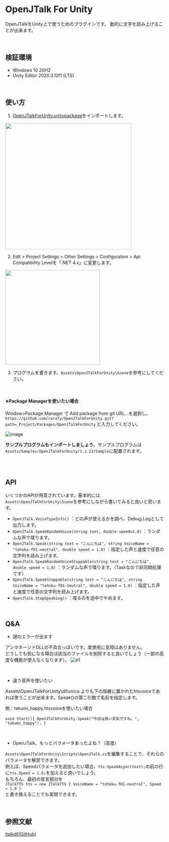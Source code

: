 # OpenJTalk For Unity
OpenJTalkをUnity上で使うためのプラグインです。
動的に文字を読み上げることが出来ます。

<br>

## 検証環境
- Windows 10 20H2
- Unity Editor 2020.3.12f1 (LTS)

<br>

## 使い方
1. [OpenJTalkForUnity.unitypackage](https://github.com/rarafy/OpenJTalkForUnity/releases/download/open_jtalk-1.11v3/OpenJTalkForUnity.unitypackage)をインポートします。

<img src="https://user-images.githubusercontent.com/33755507/129216066-e57e084a-2027-4d35-8f19-4ec0d4261dec.png" width="400">

2. Edit > Project Settings > Other Settings > Configuration > Api Compatibility Levelを「.NET 4.x」に変更します。
<img src="https://user-images.githubusercontent.com/33755507/129219061-f24d8638-56f9-405c-b91f-bc76951c6c4a.png" width="300">

3. プログラムを書きます。`Assets\OpenJTalkForUnity\Scene`を参考にしてください。

<br>

#### ※Package Managerを使いたい場合
Window>Package Manager で Add package from git URL...を選択し、```https://github.com/rarafy/OpenJTalkForUnity.git?path=_Project/Packages/OpenJTalkForUnity``` と入力してください。

![image](https://user-images.githubusercontent.com/33755507/156442876-af659d0e-be22-4c82-a972-10bd8c389b34.png)

__サンプルプログラムもインポートしましょう__。サンプルプログラムは```Assets/Samples/OpenJTalkForUnity/1.1.13/Sample```に配置されます。

<br><br>

## API
いくつかのAPIが用意されています。基本的には`Assets\OpenJTalkForUnity\Scene`を参考にしながら書いてみると良いと思います。
- `OpenJTalk.VoiceTypeInfo()`
：どの声が使えるかを調べ、Debug.Logとして出力します。
- `OpenJTalk.SpeakRandomVoice(string text, double speed=1.0)`
：ランダムな声で喋ります。
- `OpenJTalk.Speak(string text = "こんにちは", string VoiceName = "tohoku-f01-neutral", double speed = 1.0)`
：指定した声と速度で任意の文字列を読み上げます。
- `OpenJTalk.SpeakRandomVoiceStoppable(string text = "こんにちは", double speed = 1.0)`
：ランダムな声で喋ります。（Taskなので非同期処理です）
- `OpenJTalk.SpeakStoppable(string text = "こんにちは", string VoiceName = "tohoku-f01-neutral", double speed = 1.0)`
：指定した声と速度で任意の文字列を読み上げます。
- `OpenJTalk.StopSpeaking()`
：喋るのを途中でやめます。

<br>

## Q&A
- 謎のエラーが出ます

アンマネージドDLLの不具合っぽいです。実使用に支障はありません。<br>
どうしても気になる場合は該当のファイルを削除すると良いでしょう（一部の高度な機能が使えなくなります）。
![e1](https://user-images.githubusercontent.com/33755507/129216635-f21a0cfc-8ccc-4e49-bd61-496cdbf8f907.PNG)

<br>

- 違う音声を使いたい

Assets\OpenJTalkForUnity\dll\voice よりも下の階層に置かれたhtsvoiceであれば使うことが出来ます。Speak()の第二引数で名前を指定します。

例：takumi_happy.htsvoiceを使いたい場合

`
void Start(){
OpenJTalkForUnity.Speak("今日は良い天気ですね。", "takumi_happy");
}
`

<br>

- OpenJTalk、もっとパラメータあったよね？（高度）

`Assets\OpenJTalkForUnity\Scripts\OpenJTalk.cs`を編集することで、それらのパラメータを解禁できます。<br>
例えば、Speedパラメータを追加したい場合、`tts.SpeakAsync(text);`の前の行に`tts.Speed = 1.0;`を加えると良いでしょう。<br>
もちろん、最初の宣言部分を<br>
`JTalkTTS tts = new JTalkTTS { VoiceName = "tohoku-f01-neutral", Speed = 1.0 }`<br>
と書き換えることでも実現できます。

<br>

## 参照文献
[jtalkdll(GitHub)](https://github.com/rosmarinus/jtalkdll)
